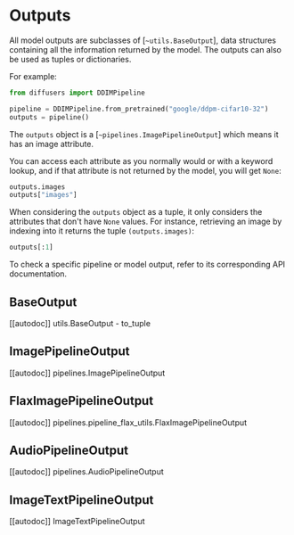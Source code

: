 <!--Copyright 2023 The HuggingFace Team. All rights reserved.

Licensed under the Apache License, Version 2.0 (the "License"); you may not use this file except in compliance with
the License. You may obtain a copy of the License at

http://www.apache.org/licenses/LICENSE-2.0

Unless required by applicable law or agreed to in writing, software distributed under the License is distributed on
an "AS IS" BASIS, WITHOUT WARRANTIES OR CONDITIONS OF ANY KIND, either express or implied. See the License for the
specific language governing permissions and limitations under the License.
-->

# Outputs

All model outputs are subclasses of [`~utils.BaseOutput`], data structures containing all the information returned by the model. The outputs can also be used as tuples or dictionaries.

For example:

```python
from diffusers import DDIMPipeline

pipeline = DDIMPipeline.from_pretrained("google/ddpm-cifar10-32")
outputs = pipeline()
```

The `outputs` object is a [`~pipelines.ImagePipelineOutput`] which means it has an image attribute.

You can access each attribute as you normally would or with a keyword lookup, and if that attribute is not returned by the model, you will get `None`:

```python
outputs.images
outputs["images"]
```

When considering the `outputs` object as a tuple, it only considers the attributes that don't have `None` values.
For instance, retrieving an image by indexing into it returns the tuple `(outputs.images)`:

```python
outputs[:1]
```

<Tip>

To check a specific pipeline or model output, refer to its corresponding API documentation.

</Tip>

## BaseOutput

[[autodoc]] utils.BaseOutput
    - to_tuple

## ImagePipelineOutput

[[autodoc]] pipelines.ImagePipelineOutput

## FlaxImagePipelineOutput

[[autodoc]] pipelines.pipeline_flax_utils.FlaxImagePipelineOutput

## AudioPipelineOutput

[[autodoc]] pipelines.AudioPipelineOutput

## ImageTextPipelineOutput

[[autodoc]] ImageTextPipelineOutput
